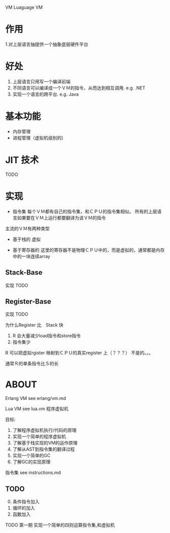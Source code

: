 

VM 
Luaguage VM


作用
======================================
1.对上层语言抽提供一个抽象底层硬件平台


好处
=====================================
1. 上层语言只用写一个编译前端
2. 不同语言可以编译成一个ＶＭ的指令，从而达到相互调用. e.g. .NET
3. 实现一个语言的跨平台. e.g. Java


基本功能
=====================================
* 内存管理
* 进程管理（虚拟机级别的)


JIT 技术
====================================
TODO

实现
====================================
* 指令集
  每个ＶＭ都有自己的指令集，和ＣＰＵ的指令集相似。
  所有的上层语言如果要在ＶＭ上运行都要翻译为该ＶＭ的指令


主流的ＶＭ有两种类型


* 基于栈的
虚拟

* 基于寄存器的
 这里的寄存器不是物理ＣＰＵ中的，而是虚拟的，通常都是内存中的一块连续array


Stack-Base
-------------------------------------
实现
TODO


Register-Base
-------------------------------------
实现
TODO

为什么Register 比　Stack 快
1. R 会大量减少load指令和store指令
2. 指令集少

R 可以把虚拟rgister 映射到ＣＰＵ的真实register 上（？？？）
 不是的。。。

通常Ｒ的单条指令比Ｓ的长




ABOUT
================================

Erlang VM
see erlang/vm.md

Lua VM
see lua.vm
程序虚拟机

目标:
1. 了解程序虚拟机执行/代码的原理
2. 实现一个简单的程序虚拟机
3. 了解基于栈实现的VM的运作原理
4. 了解从AST到指令集的翻译过程
5. 实现一个简单的GC
6. 了解GC的实现原理


指令集
see instructions.md

TODO
--------------------
0. 条件指令加入 
1. 循环的加入
2. 函数加入


TODO
第一期
实现一个简单的四则运算指令集,和虚拟机

